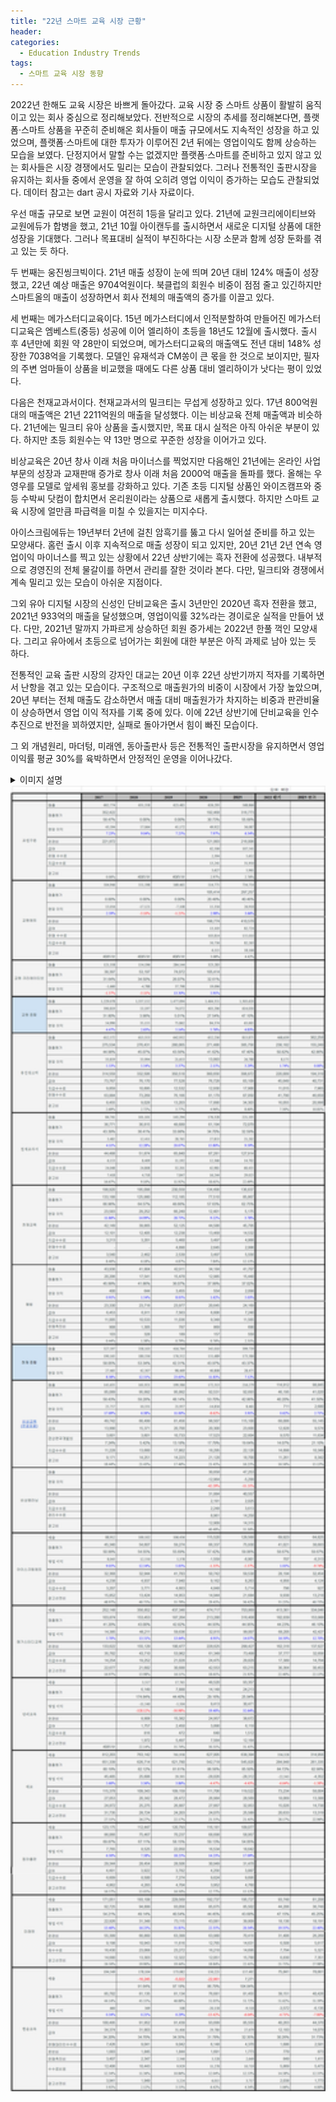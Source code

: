 ```yaml
---
title: "22년 스마트 교육 시장 근황"
header:
categories:
  - Education Industry Trends
tags:
  - 스마트 교육 시장 동향
---
```


2022년 한해도 교육 시장은 바쁘게 돌아갔다. 교육 시장 중 스마트 상품이 활발히 움직이고 있는 회사 중심으로 정리해보았다. 전반적으로 시장의 추세를 정리해본다면, 플랫폼·스마트 상품을 꾸준히 준비해온 회사들이 매출 규모에서도 지속적인 성장을 하고 있었으며, 플랫폼·스마트에 대한 투자가 이루어진 2년 뒤에는 영업이익도 함께 상승하는 모습을 보였다. 단정지어서 말할 수는 없겠지만 플랫폼·스마트를 준비하고 있지 않고 있는 회사들은 시장 경쟁에서도 밀리는 모습이 관찰되었다. 그러나 전통적인 출판시장을 유지하는 회사들 중에서 운영을 잘 하여 오히려 영업 이익이 증가하는 모습도 관찰되었다.  데이터 참고는 dart 공시 자료와 기사 자료이다.

우선 매출 규모로 보면 교원이 여전히 1등을 달리고 있다. 21년에 교원크리에이티브와 교원에듀가 합병을 했고, 21년 10월 아이캔두를 출시하면서 새로운 디지털 상품에 대한 성장을 기대했다. 그러나 목표대비 실적이 부진하다는 시장 소문과 함께 성장 둔화를 겪고 있는 듯 하다. 

두 번째는 웅진씽크빅이다. 21년 매출 성장이 눈에 띄며 20년 대비 124% 매출이 성장했고, 22년 예상 매출은 9704억원이다. 북클럽의 회원수 비중이 점점 줄고 있긴하지만 스마트올의 매출이 성장하면서 회사 전체의 매출액의 증가를 이끌고 있다. 

세 번째는 메가스터디교육이다.  15년 메가스터디에서 인적분할하여 만들어진 메가스터디교육은 엠베스트(중등) 성공에 이어 엘리하이 초등을 18년도 12월에 출시했다. 출시 후 4년만에 회원 약 28만이 되었으며, 메가스터디교육의 매출액도 전년 대비 148% 성장한 7038억을 기록했다. 모델인 유재석과 CM쏭이 큰 몫을 한 것으로 보이지만, 필자의 주변 엄마들이 상품을 비교했을 때에도 다른 상품 대비 엘리하이가 낫다는 평이 있었다. 

다음은 천재교과서이다. 천재교과서의 밀크티는 무섭게 성장하고 있다. 17년 800억원대의 매출액은 21년 2211억원의 매출을 달성했다. 이는 비상교육 전체 매출액과 비슷하다. 21년에는 밀크티 유아 상품을 출시했지만, 목표 대시 실적은 아직 아쉬운 부분이 있다. 하지만 초등 회원수는 약 13만 명으로 꾸준한 성장을 이어가고 있다. 

비상교육은 20년 창사 이래 처음 마이너스를 찍었지만 다음해인 21년에는 온라인 사업 부문의 성장과 교재판매 증가로  창사 이래 처음 2000억 매출을 돌파를 했다. 올해는 우영우를 모델로 앞세워 홍보를 강화하고 있다. 기존 초등 디지털 상품인 와이즈캠프와 중등 수박씨 닷컴이 합치면서 온리원이라는 상품으로 새롭게 출시했다. 하지만 스마트 교육 시장에 얼만큼 파급력을 미칠 수 있을지는 미지수다.

아이스크림에듀는 19년부터 2년에 걸친 암흑기를 뚫고 다시 일어설 준비를 하고 있는 모양새다. 홈런 출시 이후 지속적으로 매출 성장이 되고 있지만, 20년 21년 2년 연속 영업이익 마이너스를 찍고 있는 상황에서 22년 상반기에는 흑자 전환에 성공했다. 내부적으로 경영진의 전체 물갈이를 하면서 관리를 잘한 것이라 본다. 다만, 밀크티와 경쟁에서 계속 밀리고 있는 모습이 아쉬운 지점이다.

그외 유아 디지털 시장의 신성인 단비교육은 출시 3년만인 2020년 흑자 전환을 했고, 2021년 933억의 매출을 달성했으며, 영업이익률 32%라는 경이로운 실적을 만들어 냈다. 다만, 2021년 말까지 가파르게 상승하던 회원 증가세는 2022년 한풀 꺽인 모양새다. 그리고 유아에서 초등으로 넘어가는 회원에 대한 부분은 아직 과제로 남아 있는 듯 하다. 

전통적인 교육 출판 시장의 강자인 대교는 20년 이후 22년 상반기까지 적자를 기록하면서 난항을 겪고 있는 모습이다. 구조적으로 매출원가의 비중이 시장에서 가장 높았으며, 20년 부터는 전체 매출도 감소하면서 매출 대비 매출원가가 차지하는 비중과  판관비율이 상승하면서 영업 이익 적자를 기록 중에 있다. 이에 22년 상반기에 단비교육을 인수 추진으로 반전을 꾀하였지만, 실패로 돌아가면서 힘이 빠진 모습이다.

그 외 개념원리, 마더텅, 미래엔, 동아출판사 등은 전통적인 출판시장을 유지하면서 영업이익률 평균 30%를 육박하면서 안정적인 운영을 이어나갔다.

<details><summary>이미지 설명</summary>2022년 교육 출판 매출 및 영업 이익 현황</details>

<img src="/assets/img/post/22.10.27/2022.png" width="1000px" alt="2022년 교육 출판 매출 및 영업 이익 현황">

